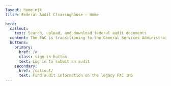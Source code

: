 ```yaml
---
layout: home.njk
title: Federal Audit Clearinghouse — Home

hero:
  callout:
    text: Search, upload, and download federal audit documents
  content: The FAC is transitioning to the General Services Administration to help the public  in oversight, transparency and assessment of Federal award audit requirements. Only audits from 2021 will be searchable on this site until we migrate systems, so please use the <a href="https://facides.census.gov/Account/Login.aspx">legacy FAC IMS</a> to search older records.
  buttons:
    primary:
      href: /#
      class: sign-in-button
      text: Log in to submit an audit
    secondary:
      href: /callout/
      text: Find audit information on the legacy FAC IMS
---
```

